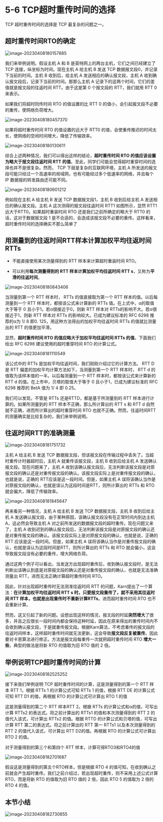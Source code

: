 # 5-6 TCP超时重传时间的选择

TCP 超时重传时间的选择是 TCP 最复杂的问题之一。

## 超时重传时间RTO的确定

![image-20230408180157885](./assets/image-20230408180157885.png)

我们来举例说明。假设主机 A 和 B 是英特网上的两台主机，它们之间已经建立了 TCP 连接，纵坐标为时间。现在主机 A 给主机 B 发送 TCP 数据报文段0，并记录下当前的时间。主机 B 收到后，给主机 A 发送相应的确认报文段，主机 A 收到确认报文段后，记录下当前的时间。那那么主机 A 记录下的这两个时间，它们的差值就是报文段的往返时间 RTT。由于这是第 0 个报文段的 RTT，我们就用 RTT 0 来表示。

如果我们将超时同传时间 RTO 的值设置的比 RTT 0 的值小，会引起报文段不必要的重传，使网络负荷增大。

![image-20230408180457370](./assets/image-20230408180457370.png)

如果将超时重传时间 RTO 的值设置的远大于 RTT0 的值，会使重传推迟的时间太长，使网络的空闲时间增大，降低了传输效率。

![image-20230408180130611](./assets/image-20230408180130611.png)

综合上述两种情况，我们可以得出这样的结论，**超时重传时间 RTO 的值应该设置为略大于报文段往返时间 RTT 的值**。至此，同学们可能会觉得超时重穿时间的选择也并不是很复杂。然而， TCP 下层是复杂的互联网环境，主机 A 所发送的报文段可能只经过一个高速率的局域网，也有可能经过多个低速率的网络，并且每个 IP 数据报的转发路由还可能不同。

![image-20230408180601212](./assets/image-20230408180601212.png)

例如现在主机 A 给主机 B 发送 TCP 数据报文段1，主机 B 收到后给主机 A 发送相应的确认报文段。主机 A 这次测得的报文段往返时间 RTT1 如图所示，显然 RTT1 远大于RTT0。如果超时重装时间 RTO 还是我们之前所确定的略大于 RTT0 的话，这对于数据报文段 1 是不合适的，会造成该报文段不必要的重传。这样看来，超时重传时间的选择确实不那么简单了

## 用测量到的往返时间RTT样本计算加权平均往返时间RTTs

- 不能直接使用某次测量得到的 RTT 样本来计算超时重装时间 RTO。

- 可以利用**每次测量得到的 RTT 样本计算加权平均往返时间 RTT s**，又称为**平滑的往返时间**。

![image-20230408180843406](./assets/image-20230408180843406.png)

当测量到第一个 RTT 样本时， RTTs 的值直接取为第一个 RTT 样本的值。以后每测量到一个 RTT 样本时，都按该公式来计算新的 RTTs 值。在上式中，α的取值大于等于 0 且小于1。若α很接近于0，则新 RTT 样本对 RTTs的影响不大。若α很接近于1，则新 RTT 样本对 RTTs 的影响较大。已成为建议标准的 RFC 6298 推荐的α为 1/ 8 即0. 125，用这种方法得出的加权平均往返时间 RTTs 的值就比测量出的 RTT 的值更加平滑。

显然，**超时重传时间 RTO 的值应略大于加权平均往返时间 RTTs 的值**。下面我们给出 RFC 6298 建议使用的超时重穿时间 RTO 的计算公式。

![image-20230408181110549](./assets/image-20230408181110549.png)

该公式中的 RTTs 是加权平均往返时间，我们刚刚介绍过它的计算方法。 RTT D 是 RTT 偏差的加权平均计算方法如下，当测量到第一个 RTT 样本时， RTT d 的值取为该样本值的一半。以后每测量到一个 RTT 样本时，都按该公式来计算新的 RTT d 的值。在上市中，贝塔的取值大于等于 0 且小于1，已成为建议标准的 RFC 6298 推荐的 BetA 值为 1/ 4 即 0.25。

我们可以发现，不管是 RTTs 还是RTTD，都是基于所测量到的 RTT 样本进行计算的。如果所测量到的 RTT 样本不正确，那么所计算出的 RTT s 和 RTT d 自然就不正确，进而所计算出的超时重穿时间 RTO 也就不正确。然而，往返时间RTT的测量确实是比较复杂的，我们来举例说明。

## 往返时间RTT的准确测量

![image-20230408181751732](./assets/image-20230408181751732.png)

主机 A 给主机 B 发送 TCP 数据报文段，但该报文段在传输过程中丢失了。当超时重传计时器超时后，主机 A 就重传该报文段，主机 B 收到后给主机 A 发送确认报文段。现在问题来了，主机 A 收到该确认报文段后，无法判断该报文段是对原报文段的确认还是对重传报文段的确认。该报文段实际上是对重传报文段的确认，也就是说，正确的 RTT应该是这一段时间。但是，如果主机 A 误将该确认当作是对原报文段的确认，也就是误认为这段时间是RTT，则所计算出的 RTTs 和 RTO 就会偏大，降低了传输效率。

![image-20230408181845647](./assets/image-20230408181845647.png)

再来看另一种情况，主机 A 给主机 B 发送 TCP 数据报文段，主机 B 收到后给主机 A 发送确认报文段，由于某种原因，该确认报文段没有在正常时间内到达主机A，这必然会导致主机 A 对之前所发送的数据报文段的超时重传。现在问题又来了，主机 A 收到迟到的确认报文段后，无法判断该报文段是对原报文段的确认还是对重传报文段的确认。该报文段实际上是对原报文段的确认，也就是说，正确的 RTT 应该是这一段时间。但是，如果主机 A 误将该确认当作是对重传报文段的确认，也就是误认为这段时间是RTT，则所计算出的 RTTs 和 RTO 就会偏小，这会导致报文段没有必要的重传，增大网络负荷。

通过这两个例子可以看出，当发送方出现超时重传后，收到确认报文段时，是无法判断出该确认到底是对原报文段的确认还是对重传报文段的确认，也就是无法准确测量出 RTT，进而无法正确计算超时重传时间 RTO。

因此，针对出现超时重传时无法测准往返时间 RTT 的问题，Karn提出了一个算法：**在计算加权平均往返时间 RTT s 时，只要报文段重传了，就不采用其往返时间 RTT 样本，也就是出现重传时不重新计算RTTs**。进而超时重传时间 RTO 也不会重新计算。

然而，这又引起了新的问题。设想出现这样的情况，报文段的时延**突然增大**了很多，并且之后很长一段时间内都会保持这种时延，因此在原来得出的重传时间内不会收到确认报文段，于是就重传报文段。根据Karn算法，不考虑重传的报文段的往返时间样本，这样超时重传时间就无法更新，这会导致**报文段反复被重传**。因此要对卡恩算法进行修正。方法是报文段每重传一次就把超时重传时间 RTO **增大一些**，典型的做法是将新 RTO 的值取为旧 RTO 值的 2 倍。

## 举例说明TCP超时重传时间的计算

![image-20230408182525252](./assets/image-20230408182525252.png)

接下来我们举例说明 TCP 超时重传时间的计算，这是测量得到的第一个 RTT 样本 RTT 1，根据 RTTs 1 的计算公式可知 RTTs 1 的值，根据 RTT DE 的计算公式可知 RTT D1 的值，再根据 RTO 的计算公式可计算出 RTO 1 的值

这是测量得到的第二个 RTT 样本RTT 2。根据 RTTs 的计算公式和α的值，可写出计算 RTTs2 的表达式。将之前计算出的 RTTs1 的值和本次测量得到的 RTT 2 的值代入该式，可计算出 RTTs2 的值。根据 RTTD 的计算公式和贝塔的值，可写出计算 RTT 第二的表达式。将之前计算出的 RTT 第一 RTTs1 以及本次测量得到的 RTT 2 的值代入该式，可计算出 RTT D2的值。再根据 RTO 的计算公式可计算出 RTO 2 的值。

对于测量得到的第三个和第四个 RTT 样本，计算可得RTO3和RTO4的值

![image-20230408182701687](./assets/image-20230408182701687.png)

假设这是测量得到的第五个RTO样本，但是根据 RTO 4 的值可知，在收到确认之前就会产生超时重传。我们之前介绍过，若出现超时重传，则不采用上述公式计算 RTO，而是将新 RTO 的值取为旧 RTO 值的 2 倍，因此 RTO 5 的值取为 2 倍的 RTO 4 的值。

## 本节小结

![image-20230408182730855](./assets/image-20230408182730855.png)


